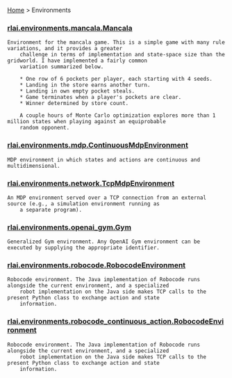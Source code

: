 [Home](index.md) > Environments
### [rlai.environments.mancala.Mancala](https://github.com/MatthewGerber/rlai/tree/master/src/rlai/environments/mancala.py#L125)
```
Environment for the mancala game. This is a simple game with many rule variations, and it provides a greater
    challenge in terms of implementation and state-space size than the gridworld. I have implemented a fairly common
    variation summarized below.

    * One row of 6 pockets per player, each starting with 4 seeds.
    * Landing in the store earns another turn.
    * Landing in own empty pocket steals.
    * Game terminates when a player's pockets are clear.
    * Winner determined by store count.

    A couple hours of Monte Carlo optimization explores more than 1 million states when playing against an equiprobable
    random opponent.
```
### [rlai.environments.mdp.ContinuousMdpEnvironment](https://github.com/MatthewGerber/rlai/tree/master/src/rlai/environments/mdp.py#L666)
```
MDP environment in which states and actions are continuous and multidimensional.
```
### [rlai.environments.network.TcpMdpEnvironment](https://github.com/MatthewGerber/rlai/tree/master/src/rlai/environments/network.py#L21)
```
An MDP environment served over a TCP connection from an external source (e.g., a simulation environment running as
    a separate program).
```
### [rlai.environments.openai_gym.Gym](https://github.com/MatthewGerber/rlai/tree/master/src/rlai/environments/openai_gym.py#L69)
```
Generalized Gym environment. Any OpenAI Gym environment can be executed by supplying the appropriate identifier.
```
### [rlai.environments.robocode.RobocodeEnvironment](https://github.com/MatthewGerber/rlai/tree/master/src/rlai/environments/robocode.py#L208)
```
Robocode environment. The Java implementation of Robocode runs alongside the current environment, and a specialized
    robot implementation on the Java side makes TCP calls to the present Python class to exchange action and state
    information.
```
### [rlai.environments.robocode_continuous_action.RobocodeEnvironment](https://github.com/MatthewGerber/rlai/tree/master/src/rlai/environments/robocode_continuous_action.py#L212)
```
Robocode environment. The Java implementation of Robocode runs alongside the current environment, and a specialized
    robot implementation on the Java side makes TCP calls to the present Python class to exchange action and state
    information.
```
